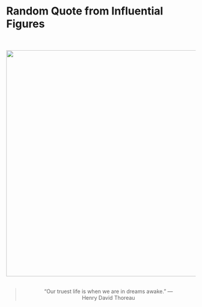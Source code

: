 # Random Quote from Influential Figures

<div align="center">
  <br>
  <br>
  <a href="https://en.wikipedia.org/wiki/Henry_David_Thoreau" title="Henry David Thoreau - Wikipedia"><img src="https://upload.wikimedia.org/wikipedia/commons/thumb/2/2a/Benjamin_D._Maxham_-_Henry_David_Thoreau_-_Restored_-_greyscale_-_straightened.jpg/1200px-Benjamin_D._Maxham_-_Henry_David_Thoreau_-_Restored_-_greyscale_-_straightened.jpg" width="600px"></a>
  <br>
  <br>
  <blockquote>&ldquo;Our truest life is when we are in dreams awake.&rdquo; &mdash; <footer>Henry David Thoreau</footer></blockquote>
</div>
  